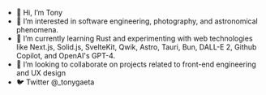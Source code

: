 - 👋 Hi, I’m Tony
- 👀 I’m interested in software engineering, photography, and astronomical phenomena.
- 🌱 I’m currently learning Rust and experimenting with web technologies like Next.js, Solid.js, SvelteKit, Qwik, Astro, Tauri, Bun, DALL-E 2, Github Copilot, and OpenAI's GPT-4.
- 💞️ I’m looking to collaborate on projects related to front-end engineering and UX design
- 🐦 Twitter @_tonygaeta
